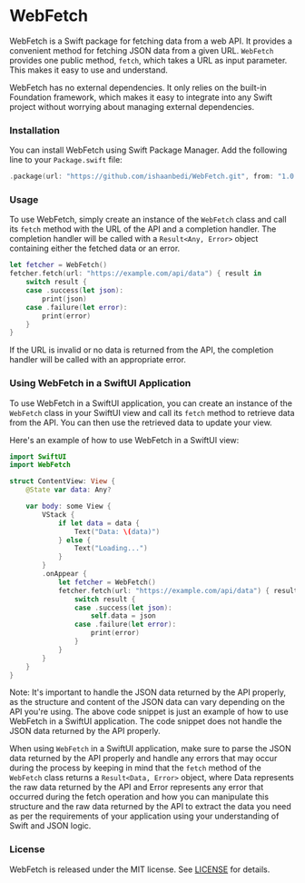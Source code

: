# WebFetch

WebFetch is a Swift package for fetching data from a web API. It provides a convenient method for fetching JSON data from a given URL. `WebFetch` provides one public method, `fetch`, which takes a URL as input parameter. This makes it easy to use and understand.

WebFetch has no external dependencies. It only relies on the built-in Foundation framework, which makes it easy to integrate into any Swift project without worrying about managing external dependencies.

### Installation

You can install WebFetch using Swift Package Manager. Add the following line to your `Package.swift` file:

```swift
.package(url: "https://github.com/ishaanbedi/WebFetch.git", from: "1.0.0")
```

### Usage

To use WebFetch, simply create an instance of the `WebFetch` class and call its `fetch` method with the URL of the API and a completion handler. The completion handler will be called with a `Result<Any, Error>` object containing either the fetched data or an error.

```swift
let fetcher = WebFetch()
fetcher.fetch(url: "https://example.com/api/data") { result in
    switch result {
    case .success(let json):
        print(json)
    case .failure(let error):
        print(error)
    }
}
```

If the URL is invalid or no data is returned from the API, the completion handler will be called with an appropriate error.

### Using WebFetch in a SwiftUI Application

To use WebFetch in a SwiftUI application, you can create an instance of the `WebFetch` class in your SwiftUI view and call its `fetch` method to retrieve data from the API. You can then use the retrieved data to update your view.

Here's an example of how to use WebFetch in a SwiftUI view:

```swift
import SwiftUI
import WebFetch

struct ContentView: View {
    @State var data: Any?

    var body: some View {
        VStack {
            if let data = data {
                Text("Data: \(data)")
            } else {
                Text("Loading...")
            }
        }
        .onAppear {
            let fetcher = WebFetch()
            fetcher.fetch(url: "https://example.com/api/data") { result in
                switch result {
                case .success(let json):
                    self.data = json
                case .failure(let error):
                    print(error)
                }
            }
        }
    }
}
```

Note: It's important to handle the JSON data returned by the API properly, as the structure and content of the JSON data can vary depending on the API you're using. The above code snippet is just an example of how to use WebFetch in a SwiftUI application. The code snippet does not handle the JSON data returned by the API properly.

When using `WebFetch` in a SwiftUI application, make sure to parse the JSON data returned by the API properly and handle any errors that may occur during the process by keeping in mind that the `fetch` method of the `WebFetch` class returns a `Result<Data, Error>` object, where Data represents the raw data returned by the API and Error represents any error that occurred during the fetch operation and how you can manipulate this structure and the raw data returned by the API to extract the data you need as per the requirements of your application using your understanding of Swift and JSON logic.

### License

WebFetch is released under the MIT license. See [LICENSE](LICENSE) for details.
